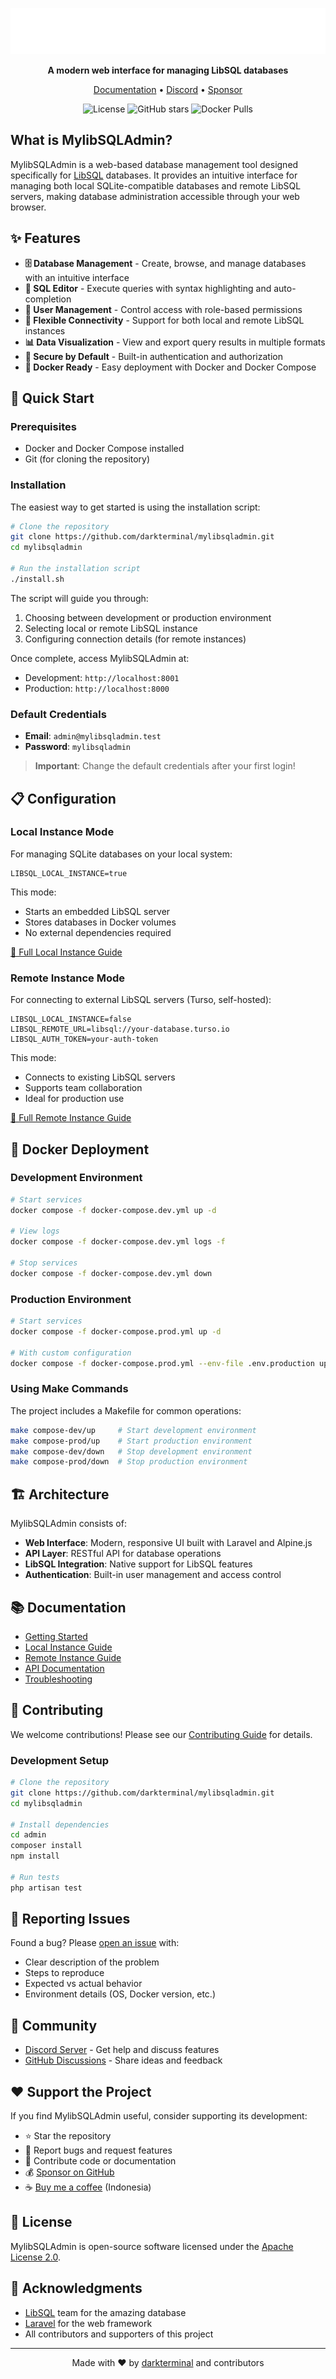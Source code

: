 <p align="center">
  <picture>
    <source media="(prefers-color-scheme: dark)" srcset="https://raw.githubusercontent.com/darkterminal/darkterminal/master/projects/dark-mode.png">
    <source media="(prefers-color-scheme: light)" srcset="https://raw.githubusercontent.com/darkterminal/darkterminal/master/projects/light-mode.png">
    <img alt="Shows a black logo in light color mode and a white one in dark color mode." src="https://raw.githubusercontent.com/darkterminal/darkterminal/master/projects/dark-mode.png">
  </picture>
</p>

<p align="center">
  <strong>A modern web interface for managing LibSQL databases</strong>
</p>

<p align="center">
  <a href="https://deepwiki.com/darkterminal/mylibsqladmin">Documentation</a> •
  <a href="https://discord.gg/wWDzy5Nt44">Discord</a> •
  <a href="https://github.com/sponsors/darkterminal">Sponsor</a>
</p>

<p align="center">
  <img alt="License" src="https://img.shields.io/github/license/darkterminal/mylibsqladmin">
  <img alt="GitHub stars" src="https://img.shields.io/github/stars/darkterminal/mylibsqladmin">
  <img alt="Docker Pulls" src="https://img.shields.io/docker/pulls/darkterminal/mylibsqladmin">
</p>

## What is MylibSQLAdmin?

MylibSQLAdmin is a web-based database management tool designed specifically for [LibSQL](https://github.com/tursodatabase/libsql) databases. It provides an intuitive interface for managing both local SQLite-compatible databases and remote LibSQL servers, making database administration accessible through your web browser.

## ✨ Features

- **🗄️ Database Management** - Create, browse, and manage databases with an intuitive interface
- **📝 SQL Editor** - Execute queries with syntax highlighting and auto-completion
- **👥 User Management** - Control access with role-based permissions
- **🔌 Flexible Connectivity** - Support for both local and remote LibSQL instances
- **📊 Data Visualization** - View and export query results in multiple formats
- **🔐 Secure by Default** - Built-in authentication and authorization
- **🐳 Docker Ready** - Easy deployment with Docker and Docker Compose

## 🚀 Quick Start

### Prerequisites

- Docker and Docker Compose installed
- Git (for cloning the repository)

### Installation

The easiest way to get started is using the installation script:

```bash
# Clone the repository
git clone https://github.com/darkterminal/mylibsqladmin.git
cd mylibsqladmin

# Run the installation script
./install.sh
```

The script will guide you through:

1. Choosing between development or production environment
2. Selecting local or remote LibSQL instance
3. Configuring connection details (for remote instances)

Once complete, access MylibSQLAdmin at:

- Development: `http://localhost:8001`
- Production: `http://localhost:8000`

### Default Credentials

- **Email**: `admin@mylibsqladmin.test`
- **Password**: `mylibsqladmin`

> **Important**: Change the default credentials after your first login!

## 📋 Configuration

### Local Instance Mode

For managing SQLite databases on your local system:

```env
LIBSQL_LOCAL_INSTANCE=true
```

This mode:

- Starts an embedded LibSQL server
- Stores databases in Docker volumes
- No external dependencies required

[📖 Full Local Instance Guide](LLI.md)

### Remote Instance Mode

For connecting to external LibSQL servers (Turso, self-hosted):

```env
LIBSQL_LOCAL_INSTANCE=false
LIBSQL_REMOTE_URL=libsql://your-database.turso.io
LIBSQL_AUTH_TOKEN=your-auth-token
```

This mode:

- Connects to existing LibSQL servers
- Supports team collaboration
- Ideal for production use

[📖 Full Remote Instance Guide](LRI.md)

## 🐳 Docker Deployment

### Development Environment

```bash
# Start services
docker compose -f docker-compose.dev.yml up -d

# View logs
docker compose -f docker-compose.dev.yml logs -f

# Stop services
docker compose -f docker-compose.dev.yml down
```

### Production Environment

```bash
# Start services
docker compose -f docker-compose.prod.yml up -d

# With custom configuration
docker compose -f docker-compose.prod.yml --env-file .env.production up -d
```

### Using Make Commands

The project includes a Makefile for common operations:

```bash
make compose-dev/up     # Start development environment
make compose-prod/up    # Start production environment
make compose-dev/down   # Stop development environment
make compose-prod/down  # Stop production environment
```

## 🏗️ Architecture

MylibSQLAdmin consists of:

- **Web Interface**: Modern, responsive UI built with Laravel and Alpine.js
- **API Layer**: RESTful API for database operations
- **LibSQL Integration**: Native support for LibSQL features
- **Authentication**: Built-in user management and access control

## 📚 Documentation

- [Getting Started](https://deepwiki.com/darkterminal/mylibsqladmin)
- [Local Instance Guide](LLI.md)
- [Remote Instance Guide](LRI.md)
- [API Documentation](https://deepwiki.com/darkterminal/mylibsqladmin/api)
- [Troubleshooting](https://deepwiki.com/darkterminal/mylibsqladmin/troubleshooting)

## 🤝 Contributing

We welcome contributions! Please see our [Contributing Guide](https://github.com/darkterminal/mylibsqladmin/blob/main/CONTRIBUTING.md) for details.

### Development Setup

```bash
# Clone the repository
git clone https://github.com/darkterminal/mylibsqladmin.git
cd mylibsqladmin

# Install dependencies
cd admin
composer install
npm install

# Run tests
php artisan test
```

## 🐛 Reporting Issues

Found a bug? Please [open an issue](https://github.com/darkterminal/mylibsqladmin/issues) with:

- Clear description of the problem
- Steps to reproduce
- Expected vs actual behavior
- Environment details (OS, Docker version, etc.)

## 💬 Community

- [Discord Server](https://discord.gg/wWDzy5Nt44) - Get help and discuss features
- [GitHub Discussions](https://github.com/darkterminal/mylibsqladmin/discussions) - Share ideas and feedback

## ❤️ Support the Project

If you find MylibSQLAdmin useful, consider supporting its development:

- ⭐ Star the repository
- 🐛 Report bugs and request features
- 🤝 Contribute code or documentation
- 💰 [Sponsor on GitHub](https://github.com/sponsors/darkterminal)
- ☕ [Buy me a coffee](https://saweria.co/darkterminal) (Indonesia)

## 📄 License

MylibSQLAdmin is open-source software licensed under the [Apache License 2.0](LICENSE).

## 🙏 Acknowledgments

- [LibSQL](https://github.com/tursodatabase/libsql) team for the amazing database
- [Laravel](https://laravel.com) for the web framework
- All contributors and supporters of this project

---

<p align="center">
  Made with ❤️ by <a href="https://github.com/darkterminal">darkterminal</a> and contributors
</p>
